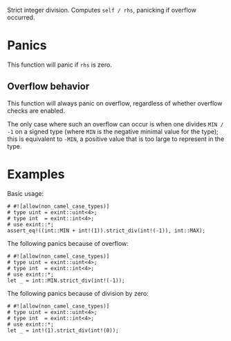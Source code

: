Strict integer division. Computes `self / rhs`, panicking if overflow occurred.

# Panics

This function will panic if `rhs` is zero.

## Overflow behavior

This function will always panic on overflow, regardless of whether overflow checks are enabled.

The only case where such an overflow can occur is when one divides `MIN / -1` on
a signed type (where `MIN` is the negative minimal value for the type); this is
equivalent to `-MIN`, a positive value that is too large to represent in the type.

# Examples

Basic usage:

```
# #![allow(non_camel_case_types)]
# type uint = exint::uint<4>;
# type int  = exint::int<4>;
# use exint::*;
assert_eq!((int::MIN + int!(1)).strict_div(int!(-1)), int::MAX);
```

The following panics because of overflow:

```should_panic
# #![allow(non_camel_case_types)]
# type uint = exint::uint<4>;
# type int  = exint::int<4>;
# use exint::*;
let _ = int::MIN.strict_div(int!(-1));
```

The following panics because of division by zero:

```should_panic
# #![allow(non_camel_case_types)]
# type uint = exint::uint<4>;
# type int  = exint::int<4>;
# use exint::*;
let _ = int!(1).strict_div(int!(0));
```
